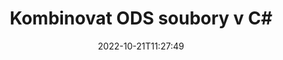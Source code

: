 ---
############################# Static ############################
layout: "auto-gen-merger"
date: 2022-10-21T11:27:49
draft: false
otherformats: odt one otp ott pdf pps ppsx ppt pptx rtf tex vdx vsdm vsdx vssm vssx

############################# Head ############################
head_title: "Zkombinujte ODS soubory v C# | ODS Fúze"
head_description: "Zkombinujte více souborů ODS do jednoho souboru pomocí rozhraní API pro slučování dokumentů C# .NET. Kombinujte konkrétní stránky nebo rozsahy stránek z různých dokumentů do jednoho dokumentu."

############################# Header ############################
title: "Kombinovat ODS soubory v C#"
description: "Zkombinujte ODS s několika řádky kódu .NET."
bg_image: "https://cms.admin.containerize.com/templates/aspose/App_Themes/V3/images/bg/header1.png"
bg_overlay: false
button:
    enable: true
    icon: "fas fa-arrow-down"
    label: "Stáhněte si zkušební verzi zdarma"
    link: "https://downloads.groupdocs.com/merger/net"

############################# SubMenu ############################
submenu:
    enable: true

    left:
        img_alt: "GroupDocs.Merger for .NET"
        image: "https://cms.admin.containerize.com/templates/groupdocs/images/product-logos/90x90-noborder/groupdocs-merger-net.png"
        product: "GroupDocs.Merger"
        platform: ".NET"

    middle:
        button:

            # button loop
            - link: "https://apireference.groupdocs.com/merger/net"
              text: "Reference API"

            # button loop
            - link: "https://github.com/groupdocs-merger"
              text: "Příklady kódu"

            # button loop
            - link: "https://products.groupdocs.app/merger/family"
              text: "Živá ukázka"

            # button loop
            - link: "https://purchase.groupdocs.com/pricing/merger/net"
              text: "Ceny"

    right:
        link_download: "https://downloads.groupdocs.com/merger"
        link_learn: "https://docs.groupdocs.com/merger/net"
        link_buy: "https://purchase.groupdocs.com"

############################# About ############################
about:
    enable: true
    title: "O GroupDocs.Merger for .NET API"
    content: |
        [GroupDocs.Merger for .NET](/cs/merger/net/) poskytuje pohodlné řešení pro kombinaci více PDF, Microsoft Office (Word, Excel, PowerPoint, OneNote), OpenDocument, HTML, obrázků a mnoho dalších dokumentů do jednoho souboru v aplikacích .NET. GroupDocs.Merger vám ušetří spoustu námahy, protože můžete kombinovat ODS dokumenty – není třeba instalovat žádný software třetích stran, desktopové aplikace nebo pluginy. Nyní je zbytečné ztrácet čas a kombinovat soubory ručně! Posláním GroupDocs je poskytovat nejlepší kvalitu a zjednodušit pracovní postupy zpracování dokumentů.
        
        GroupDocs.Merger API je správnou volbou pro podniková řešení, která vyžadují funkce pro kombinování souborů. Tato rozhraní API jsou dobře podporována na všech hlavních operačních systémech a platformách včetně .NET Framework, .NET Standard, .NET Core, Mono.

############################# Steps ############################
steps:
    enable: true
    title_left: "Jak zkombinovat více souborů ODS"
    content_left: |
        [GroupDocs.Merger for .NET](/cs/merger/net/) usnadňuje vývojářům .NET kombinovat dva nebo více souborů ODS v jejich aplikacích implementací několik snadných kroků.
        
        * Vytvořte novou instanci **Merger** a předejte cestu ke zdrojovému dokumentu jako parametr konstruktoru.
        * Zavolejte **Join** třídy **Merger** a předejte druhou cestu ke zdrojovému dokumentu.
        * Chcete-li sloučený dokument uložit, zavolejte **Save** třídy **Merger**.

    title_right: "Požadavky na systém"
    content_right: |
        Rozhraní API GroupDocs.Merger for .NET jsou podporována na všech hlavních platformách a operačních systémech. Před spuštěním níže uvedeného kódu se prosím ujistěte, že máte na svém systému nainstalovány následující předpoklady.

        * Operační systémy: Microsoft Windows, Linux, MacOS
        * Vývojová prostředí: Visual Studio, Xamarin, MonoDevelop
        * Rámce: .NET Framework, .NET Standard, .NET Core, Mono
        * Stáhněte si nejnovější verzi GroupDocs.Merger for .NET z [NuGet](https://www.nuget.org/packages/groupdocs.merger)
         
    code: |
     {{% merger/additional-styles %}}
     {{< merger/code-merger title="Jak zkombinovat soubory ODS pomocí ukázkového kódu C#">}}

        ```csharp    
        // Zkombinujte ODS soubory pomocí GroupDocs.Merger API
        // Okamžité sloučení se vstupním dokumentem ODS
        using (Merger merger = new Merger("input1.ods"))
          {
            // Zavolejte metodu Join instance třídy Merger a předejte druhou cestu ke zdrojovému dokumentu
            merger.Join("input2.ods");
    
            // Zavolejte metodu Save instance třídy Merger pro uložení sloučeného dokumentu
            merger.Save("merged-file.ods");
          }
        ```
     {{< /merger/code-merger >}}

############################# Demos ############################
demos:
    enable: true
    title: "Živé ukázky – online aplikace pro kombinování dokumentů"
    content: |
       Na webu [GroupDocs.Merger Live Demos](https://products.groupdocs.app/merger/family) zkombinujte hned teď více než jeden soubor ODS.
       Živé demo má následující výhody.
        
############################# About Formats ############################
about_formats:
    enable: true

############################# More Formats ############################
more_formats:
    enable: true
    title: "Sloučení jiných formátů dokumentů"
    content: |
        API pro slučování dokumentů .NET pro formáty souborů a obrázky. Zkombinujte některé z oblíbených formátů dokumentů, jak je uvedeno níže.

############################# Back to top ###############################
back_to_top:
    enable: true
---